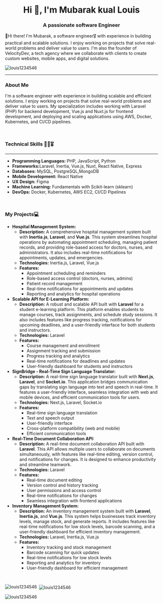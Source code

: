 
<h1 align="center">Hi 👋, I'm Mubarak kual Louis</h1>
<h3 align="center">A passionate software Engineer</h3>
<p>👋Hi there! I'm Mubarak, a software engineer🎖 with experience in building practical and scalable solutions. I enjoy working on projects that solve real-world problems and deliver value to users. I'm also the founder of VelocityDev, a tech agency where we collaborate with clients to create custom websites, mobile apps, and digital solutions.</p>

<p align="left"> <img src="https://komarev.com/ghpvc/?username=louis1234546&label=Profile%20views&color=0e75b6&style=flat" alt="louis1234546" /> </p>
<hr>
<h3>About Me</h3>
<p>I'm  a software engineer with experience in building scalable and efficient solutions. I enjoy working on projects that solve real-world problems and deliver value to users. My specialization includes working with Laravel (PHP) for backend development, Vue.js and Nuxt.js for frontend development, and deploying and scaling applications using AWS, Docker, Kubernetes, and CI/CD pipelines.</p>

<br>

<h3>Technical Skills 👨‍💻🎖</h3>
<hr>
<ul>
  <li><strong>Programming Languages:</strong> PHP, JavaScript, Python</li>
  <li><strong>Frameworks:</strong>Laravel, Inertia, Vue.js, Nuxt, React Native, Express</li>
  <li><strong>Databases:</strong> MySQL, PostgreSQL,MongoDB</li>
  <li><strong>Mobile Development:</strong> React Native</li>
   <li><strong>UX Design:</strong> Figma</li>
  <li><strong>Machine Learning:</strong> Fundamentals with Scikit-learn (sklearn)</li>
  <li><strong>DevOps:</strong> Docker, Kubernetes, AWS EC2, CI/CD Pipelines</li>
</ul>

<br>
<h3>My Projects💻</h3>
<ul>
  <li>
    <strong>Hospital Management System:</strong>
    <ul>
      <li><strong>Description:</strong> A comprehensive hospital management system built with <strong>Inertia.js</strong>, <strong>Laravel</strong>, and <strong>Vue.js</strong>. This system streamlines hospital operations by automating appointment scheduling, managing patient records, and providing role-based access for doctors, nurses, and administrators. It also includes real-time notifications for appointments, updates, and emergencies.</li>
      <li><strong>Technologies:</strong> Inertia.js, Laravel, Vue.js</li>
      <li><strong>Features:</strong>
        <ul>
          <li>Appointment scheduling and reminders</li>
          <li>Role-based access control (doctors, nurses, admins)</li>
          <li>Patient record management</li>
          <li>Real-time notifications for appointments and updates</li>
          <li>Reporting and analytics for hospital operations</li>
        </ul>
      </li>
    </ul>
  </li>
  <li>
    <strong>Scalable API for E-Learning Platform:</strong>
    <ul>
      <li><strong>Description:</strong> A robust and scalable API built with <strong>Laravel</strong> for a student e-learning platform. This platform enables students to manage courses, track assignments, and schedule study sessions. It also includes features like progress tracking, notifications for upcoming deadlines, and a user-friendly interface for both students and instructors.</li>
      <li><strong>Technologies:</strong> Laravel</li>
      <li><strong>Features:</strong>
        <ul>
          <li>Course management and enrollment</li>
          <li>Assignment tracking and submission</li>
          <li>Progress tracking and analytics</li>
          <li>Real-time notifications for deadlines and updates</li>
          <li>User-friendly dashboard for students and instructors</li>
        </ul>
      </li>
    </ul>
  </li>
  <li>
    <strong>SignBridge - Real-Time Sign Language Translator:</strong>
    <ul>
      <li><strong>Description:</strong> A real-time sign language translator built with <strong>Next.js</strong>, <strong>Laravel</strong>, and <strong>Socket.io</strong>. This application bridges communication gaps by translating sign language into text and speech in real-time. It features a user-friendly interface, seamless integration with web and mobile devices, and efficient communication tools for users.</li>
      <li><strong>Technologies:</strong> Next.js, Laravel, Socket.io</li>
      <li><strong>Features:</strong>
        <ul>
          <li>Real-time sign language translation</li>
          <li>Text and speech output</li>
          <li>User-friendly interface</li>
          <li>Cross-platform compatibility (web and mobile)</li>
          <li>Efficient communication tools</li>
        </ul>
      </li>
    </ul>
  </li>
  <li>
    <strong>Real-Time Document Collaboration API:</strong>
    <ul>
      <li><strong>Description:</strong> A real-time document collaboration API built with <strong>Laravel</strong>. This API allows multiple users to collaborate on documents simultaneously, with features like real-time editing, version control, and notifications for changes. It is designed to enhance productivity and streamline teamwork.</li>
      <li><strong>Technologies:</strong> Laravel</li>
      <li><strong>Features:</strong>
        <ul>
          <li>Real-time document editing</li>
          <li>Version control and history tracking</li>
          <li>User permissions and access control</li>
          <li>Real-time notifications for changes</li>
          <li>Seamless integration with frontend applications</li>
        </ul>
      </li>
    </ul>
  </li>
  <li>
    <strong>Inventory Management System:</strong>
    <ul>
      <li><strong>Description:</strong> An inventory management system built with <strong>Laravel</strong>, <strong>Inertia.js</strong>, and <strong>Vue.js</strong>. This system helps businesses track inventory levels, manage stock, and generate reports. It includes features like real-time notifications for low stock levels, barcode scanning, and a user-friendly dashboard for efficient inventory management.</li>
      <li><strong>Technologies:</strong> Laravel, Inertia.js, Vue.js</li>
      <li><strong>Features:</strong>
        <ul>
          <li>Inventory tracking and stock management</li>
          <li>Barcode scanning for quick updates</li>
          <li>Real-time notifications for low stock levels</li>
          <li>Reporting and analytics for inventory</li>
          <li>User-friendly dashboard for efficient management</li>
        </ul>
      </li>
    </ul>
  </li>
</ul>
<br>

<p><img align="left" src="https://github-readme-stats.vercel.app/api/top-langs?username=Louis12345642&show_icons=true&locale=en&layout=compact" alt="louis1234546" /></p>

<p>&nbsp;<img align="center" src="https://github-readme-stats.vercel.app/api?username=louis12345642&show_icons=true&locale=en" alt="louis1234546" /></p>

<p><img align="center" src="https://github-readme-streak-stats.herokuapp.com/?user=Louis12345642&" alt="louis1234546" /></p>
